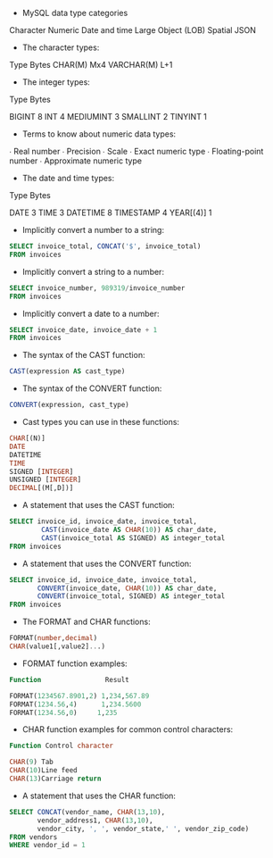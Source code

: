  - MySQL data type categories
 
Character
Numeric
Date and time
Large Object (LOB)
Spatial
JSON
 
- The character types:

Type Bytes
CHAR(M)      Mx4 
VARCHAR(M)   L+1

- The integer types:

Type Bytes

BIGINT 8 
INT 4 
MEDIUMINT 3 
SMALLINT 2 
TINYINT 1
 
- Terms to know about numeric data types:

∙ Real number
∙ Precision
∙ Scale
∙ Exact numeric type
∙ Floating-point number
∙ Approximate numeric type
 
- The date and time types:

Type     Bytes
 
DATE       3 
TIME       3 
DATETIME   8 
TIMESTAMP  4 
YEAR[(4)]  1
 
- Implicitly convert a number to a string:
```sql
SELECT invoice_total, CONCAT('$', invoice_total)
FROM invoices
```
- Implicitly convert a string to a number:
```sql
SELECT invoice_number, 989319/invoice_number
FROM invoices
```
- Implicitly convert a date to a number:
```sql
SELECT invoice_date, invoice_date + 1
FROM invoices
```
- The syntax of the CAST function:
```sql
CAST(expression AS cast_type)
```
- The syntax of the CONVERT function:
```sql
CONVERT(expression, cast_type)
```
- Cast types you can use in these functions:
```sql
CHAR[(N)]
DATE
DATETIME
TIME
SIGNED [INTEGER]
UNSIGNED [INTEGER]
DECIMAL[(M[,D])]
``` 
- A statement that uses the CAST function:
```sql
SELECT invoice_id, invoice_date, invoice_total,
        CAST(invoice_date AS CHAR(10)) AS char_date,
        CAST(invoice_total AS SIGNED) AS integer_total
FROM invoices
```
- A statement that uses the CONVERT function:
```sql
SELECT invoice_id, invoice_date, invoice_total, 
       CONVERT(invoice_date, CHAR(10)) AS char_date, 
       CONVERT(invoice_total, SIGNED) AS integer_total
FROM invoices
```  
- The FORMAT and CHAR functions:
```sql
FORMAT(number,decimal)
CHAR(value1[,value2]...)  
```  
- FORMAT function examples:
```sql
Function                Result

FORMAT(1234567.8901,2) 1,234,567.89 
FORMAT(1234.56,4)      1,234.5600 
FORMAT(1234.56,0)     1,235
```
- CHAR function examples for common control characters:
```sql
Function Control character

CHAR(9) Tab 
CHAR(10)Line feed 
CHAR(13)Carriage return
```
- A statement that uses the CHAR function:
```sql
SELECT CONCAT(vendor_name, CHAR(13,10),
       vendor_address1, CHAR(13,10),
       vendor_city, ', ', vendor_state,' ', vendor_zip_code)
FROM vendors
WHERE vendor_id = 1
``` 




